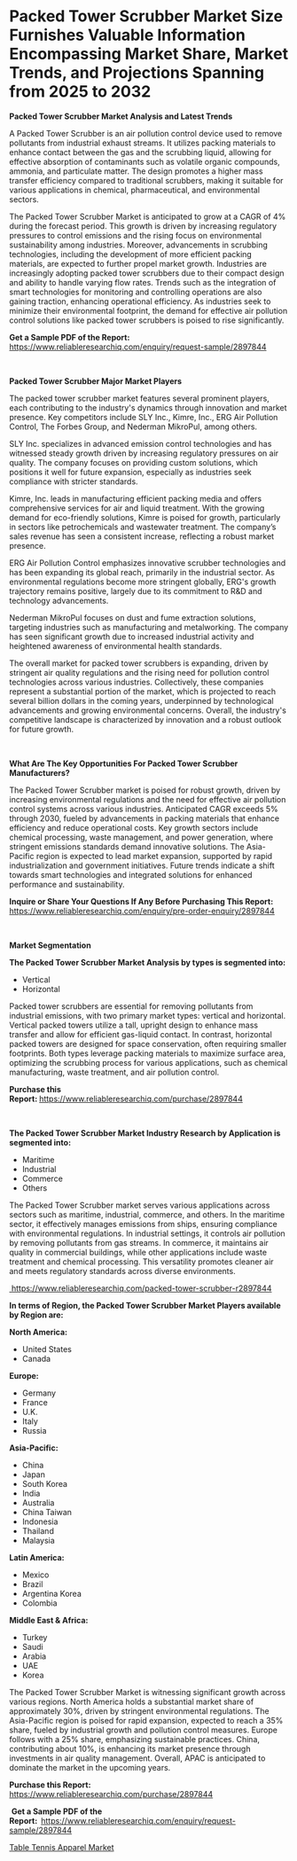 <p><h1>Packed Tower Scrubber Market Size Furnishes Valuable Information Encompassing Market Share, Market Trends, and Projections Spanning from 2025 to 2032</h1></p><p><strong>Packed Tower Scrubber Market Analysis and Latest Trends</strong></p>
<p><p>A Packed Tower Scrubber is an air pollution control device used to remove pollutants from industrial exhaust streams. It utilizes packing materials to enhance contact between the gas and the scrubbing liquid, allowing for effective absorption of contaminants such as volatile organic compounds, ammonia, and particulate matter. The design promotes a higher mass transfer efficiency compared to traditional scrubbers, making it suitable for various applications in chemical, pharmaceutical, and environmental sectors.</p><p>The Packed Tower Scrubber Market is anticipated to grow at a CAGR of 4% during the forecast period. This growth is driven by increasing regulatory pressures to control emissions and the rising focus on environmental sustainability among industries. Moreover, advancements in scrubbing technologies, including the development of more efficient packing materials, are expected to further propel market growth. Industries are increasingly adopting packed tower scrubbers due to their compact design and ability to handle varying flow rates. Trends such as the integration of smart technologies for monitoring and controlling operations are also gaining traction, enhancing operational efficiency. As industries seek to minimize their environmental footprint, the demand for effective air pollution control solutions like packed tower scrubbers is poised to rise significantly.</p></p>
<p><strong>Get a Sample PDF of the Report:&nbsp;</strong> <a href="https://www.reliableresearchiq.com/enquiry/request-sample/2897844?utm_campaign=2802&utm_medium=2&utm_source=Github&utm_content=ia&utm_term=15032025&utm_id=packed-tower-scrubber">https://www.reliableresearchiq.com/enquiry/request-sample/2897844</a></p>
<p>&nbsp;</p>
<p><strong>Packed Tower Scrubber Major Market Players</strong></p>
<p><p>The packed tower scrubber market features several prominent players, each contributing to the industry's dynamics through innovation and market presence. Key competitors include SLY Inc., Kimre, Inc., ERG Air Pollution Control, The Forbes Group, and Nederman MikroPul, among others.</p><p>SLY Inc. specializes in advanced emission control technologies and has witnessed steady growth driven by increasing regulatory pressures on air quality. The company focuses on providing custom solutions, which positions it well for future expansion, especially as industries seek compliance with stricter standards.</p><p>Kimre, Inc. leads in manufacturing efficient packing media and offers comprehensive services for air and liquid treatment. With the growing demand for eco-friendly solutions, Kimre is poised for growth, particularly in sectors like petrochemicals and wastewater treatment. The company’s sales revenue has seen a consistent increase, reflecting a robust market presence.</p><p>ERG Air Pollution Control emphasizes innovative scrubber technologies and has been expanding its global reach, primarily in the industrial sector. As environmental regulations become more stringent globally, ERG's growth trajectory remains positive, largely due to its commitment to R&D and technology advancements.</p><p>Nederman MikroPul focuses on dust and fume extraction solutions, targeting industries such as manufacturing and metalworking. The company has seen significant growth due to increased industrial activity and heightened awareness of environmental health standards.</p><p>The overall market for packed tower scrubbers is expanding, driven by stringent air quality regulations and the rising need for pollution control technologies across various industries. Collectively, these companies represent a substantial portion of the market, which is projected to reach several billion dollars in the coming years, underpinned by technological advancements and growing environmental concerns. Overall, the industry's competitive landscape is characterized by innovation and a robust outlook for future growth.</p></p>
<p>&nbsp;</p>
<p><strong>What Are The Key Opportunities For Packed Tower Scrubber Manufacturers?</strong></p>
<p><p>The Packed Tower Scrubber market is poised for robust growth, driven by increasing environmental regulations and the need for effective air pollution control systems across various industries. Anticipated CAGR exceeds 5% through 2030, fueled by advancements in packing materials that enhance efficiency and reduce operational costs. Key growth sectors include chemical processing, waste management, and power generation, where stringent emissions standards demand innovative solutions. The Asia-Pacific region is expected to lead market expansion, supported by rapid industrialization and government initiatives. Future trends indicate a shift towards smart technologies and integrated solutions for enhanced performance and sustainability.</p></p>
<p><strong>Inquire or Share Your Questions If Any Before Purchasing This Report:</strong> <a href="https://www.reliableresearchiq.com/enquiry/pre-order-enquiry/2897844?utm_campaign=2802&utm_medium=2&utm_source=Github&utm_content=ia&utm_term=15032025&utm_id=packed-tower-scrubber">https://www.reliableresearchiq.com/enquiry/pre-order-enquiry/2897844</a></p>
<p>&nbsp;</p>
<p><strong>Market Segmentation</strong></p>
<p><strong>The Packed Tower Scrubber Market Analysis by types is segmented into:</strong></p>
<p><ul><li>Vertical</li><li>Horizontal</li></ul></p>
<p><p>Packed tower scrubbers are essential for removing pollutants from industrial emissions, with two primary market types: vertical and horizontal. Vertical packed towers utilize a tall, upright design to enhance mass transfer and allow for efficient gas-liquid contact. In contrast, horizontal packed towers are designed for space conservation, often requiring smaller footprints. Both types leverage packing materials to maximize surface area, optimizing the scrubbing process for various applications, such as chemical manufacturing, waste treatment, and air pollution control.</p></p>
<p><strong>Purchase this Report:&nbsp;</strong><a href="https://www.reliableresearchiq.com/purchase/2897844?utm_campaign=2802&utm_medium=2&utm_source=Github&utm_content=ia&utm_term=15032025&utm_id=packed-tower-scrubber">https://www.reliableresearchiq.com/purchase/2897844</a></p>
<p>&nbsp;</p>
<p><strong>The Packed Tower Scrubber Market Industry Research by Application is segmented into:</strong></p>
<p><ul><li>Maritime</li><li>Industrial</li><li>Commerce</li><li>Others</li></ul></p>
<p><p>The Packed Tower Scrubber market serves various applications across sectors such as maritime, industrial, commerce, and others. In the maritime sector, it effectively manages emissions from ships, ensuring compliance with environmental regulations. In industrial settings, it controls air pollution by removing pollutants from gas streams. In commerce, it maintains air quality in commercial buildings, while other applications include waste treatment and chemical processing. This versatility promotes cleaner air and meets regulatory standards across diverse environments.</p></p>
<p><a href="https://www.reliableresearchiq.com/packed-tower-scrubber-r2897844?utm_campaign=2802&utm_medium=2&utm_source=Github&utm_content=ia&utm_term=15032025&utm_id=packed-tower-scrubber">&nbsp;https://www.reliableresearchiq.com/packed-tower-scrubber-r2897844</a></p>
<p><strong>In terms of Region, the Packed Tower Scrubber Market Players available by Region are:</strong></p>
<p>
    <p> <strong> North America: </strong>
        <ul>
            <li>United States</li>
            <li>Canada</li>
        </ul>
        </p> 
    <p> <strong> Europe: </strong>
        <ul>
            <li>Germany</li>
            <li>France</li>
            <li>U.K.</li>
            <li>Italy</li>
            <li>Russia</li>
        </ul>
        </p> 
    <p> <strong> Asia-Pacific: </strong>
        <ul>
            <li>China</li>
            <li>Japan</li>
            <li>South Korea</li>
            <li>India</li>
            <li>Australia</li>
            <li>China Taiwan</li>
            <li>Indonesia</li>
            <li>Thailand</li>
            <li>Malaysia</li>
        </ul>
        </p> 
    <p> <strong> Latin America: </strong>
        <ul>
            <li>Mexico</li>
            <li>Brazil</li>
            <li>Argentina Korea</li>
            <li>Colombia</li>
        </ul>
        </p> 
    <p> <strong> Middle East & Africa: </strong>
        <ul>
            <li>Turkey</li>
            <li>Saudi</li>
            <li>Arabia</li>
            <li>UAE</li>
            <li>Korea</li>
        </ul>
    </p>
    </p>
<p><p>The Packed Tower Scrubber Market is witnessing significant growth across various regions. North America holds a substantial market share of approximately 30%, driven by stringent environmental regulations. The Asia-Pacific region is poised for rapid expansion, expected to reach a 35% share, fueled by industrial growth and pollution control measures. Europe follows with a 25% share, emphasizing sustainable practices. China, contributing about 10%, is enhancing its market presence through investments in air quality management. Overall, APAC is anticipated to dominate the market in the upcoming years.</p></p>
<p><strong>Purchase this Report: </strong><a href="https://www.reliableresearchiq.com/purchase/2897844?utm_campaign=2802&utm_medium=2&utm_source=Github&utm_content=ia&utm_term=15032025&utm_id=packed-tower-scrubber">https://www.reliableresearchiq.com/purchase/2897844</a></p>
<p>&nbsp;<strong>Get a Sample PDF of the Report:&nbsp;&nbsp;</strong><a href="https://www.reliableresearchiq.com/enquiry/request-sample/2897844?utm_campaign=2802&utm_medium=2&utm_source=Github&utm_content=ia&utm_term=15032025&utm_id=packed-tower-scrubber">https://www.reliableresearchiq.com/enquiry/request-sample/2897844</a></p>
<p><strong></strong></p>
<p><p><a href="https://github.com/lashaunm5st/Market-Research-Report-List-1/blob/main/table-tennis-apparel-market.md?utm_campaign=2802&utm_medium=2&utm_source=Github&utm_content=ia&utm_term=15032025&utm_id=packed-tower-scrubber">Table Tennis Apparel Market</a></p></p>
